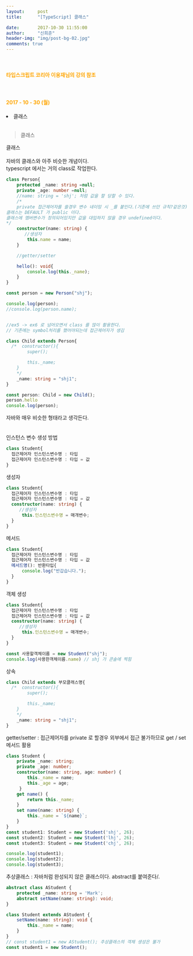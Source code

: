 ```yaml
---
layout:     post
title:      "[TypeScript] 클래스"

date:       2017-10-30 11:55:00
author:     "신희준"
header-img: "img/post-bg-02.jpg"
comments: true
---
```


<meta name="description" content="Spring스프링 애너테이션 Annotation정리 @Autowired,@Qualifier,@Resource,@Component,@PostConstruct,@Aspect
,@AOP,@POINTCUT,@AROUND,@ADVICE,@RequestMapping,@REPOSITORY,@SERVICE,@COMPONENT
">
<br>
<H4 style ="font-weight:bold; color:orange;"> 타입스크립트 코리아 이웅재님의 강의 참조</H4>
<br>
<H4 style ="font-weight:bold; color : orange">2017 - 10 - 30 (월)</H4>
<li>클래스</li>

<br>

>클래스

<p style="font-size:14px;">
클래스
<br><br>
자바의 클래스와 아주 비슷한 개념이다.
<br>
typescript 에서는 거의 class로 작업한다.
</p>

~~~typescript
class Person{
    protected _name: string =null;
    private _age: number =null;
    //name: string = 'shj'; 처럼 값을 할 당할 수 있다.
    /*
    private 접근제어자를 쓸경우 변수 네이밍 시 _를 붙인다.(기존에 쓰던 규칙?같은것)
클래스는 DEFAULT 가 public 이다.
클래스에 멤버변수가 정의되어있지만 값을 대입하지 않을 경우 undefined이다.
*/
    constructor(name: string) {
       //생성자
        this.name = name;
    }

    //getter/setter

    hello(): void{
        console.log(this._name);
    }
}

const person = new Person("shj");

console.log(person);
//console.log(person.name);


//ex5 -> ex6 로 넘어오면서 class 를 많이 활용한다.
// 기존에는 symbol처리를 했어야되는데 접근제어자가 생김

class Child extends Person{
  /*  constructor(){
        super();

        this._name;
    }
    */
    _name: string = "shj1";
}

const person: Child = new Child();
person.hello
console.log(person);
~~~

<p style="font-size:14px;">
자바와 매우 비슷한 형태라고 생각든다.<br>
<br><br>
인스턴스 변수 생성 방법
</p>

~~~typescript
class Student{
  접근제어자 인스턴스변수명 : 타입
  접근제어자 인스턴스변수명 : 타입 = 값
}
~~~


<p style="font-size:14px;">
생성자
</p>

~~~typescript
class Student{
  접근제어자 인스턴스변수명 : 타입
  접근제어자 인스턴스변수명 : 타입 = 값
  constructor(name: string) {
     //생성자
      this.인스턴스변수명 = 매개변수;
  }
}
~~~

<p style="font-size:14px;">
메서드
</p>

~~~typescript
class Student{
  접근제어자 인스턴스변수명 : 타입
  접근제어자 인스턴스변수명 : 타입 = 값
  메서드명(): 반환타입{
      console.log("반갑습니다.");
  }
}
~~~

<p style="font-size:14px;">
객체 생성
</p>

~~~typescript
class Student{
  접근제어자 인스턴스변수명 : 타입
  접근제어자 인스턴스변수명 : 타입 = 값
  constructor(name: string) {
     //생성자
      this.인스턴스변수명 = 매개변수;
  }
}

const 사용할객체이름 = new Student("shj");
console.log(사용한객체이름.name) // shj 가 콘솔에 찍힘
~~~

<p style="font-size:14px;">
상속
</p>

~~~TypeScript
class Child extends 부모클래스명{
  /*  constructor(){
        super();

        this._name;
    }
    */
    _name: string = "shj1";
}
~~~

<p style="font-size:14px;">
getter/setter : 접근제어자를 private 로 할경우 외부에서 접근 불가하므로 get / set 메서드 활용
</p>

~~~TypeScript
class Student {
    private _name: string;
    private _age: number;
    constructor(name: string, age: number) {
        this._name = name;
        this._age = age;
     }
    get name() {
        return this._name;
    }
    set name(name: string) {
        this._name = `${name}`;
    }
}
const student1: Student = new Student('shj', 26);
const student2: Student = new Student('lhj', 26);
const student3: Student = new Student('chj', 26);

console.log(student1);
console.log(student2);
console.log(student3);
~~~

<p style="font-size:14px;">
추상클래스 : 자바처럼 완성되지 않은 클래스이다. abstract를 붙여준다/.
</p>

~~~typeScript
abstract class AStudent {
    protected _name: string = 'Mark';
    abstract setName(name: string): void;
}

class Student extends AStudent {
    setName(name: string): void {
        this._name = name;
    }
}
// const student1 = new AStudent(); 추상클래스의 객체 생성은 불가
const student1 = new Student();
~~~
